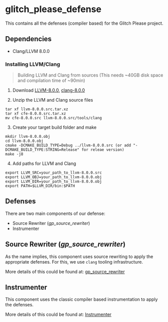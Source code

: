 # glitch_please_defense
This contains all the defenses (compiler based) for the Glitch Please project.
## Dependencies
* Clang/LLVM 8.0.0
### Installing LLVM/Clang
> Building LLVM and Clang from sources (This needs ~40GB disk space and compilation time of ~90min)

1) Download [LLVM-8.0.0](http://llvm.org/releases/8.0.0/llvm-8.0.0.src.tar.xz), [clang-8.0.0](http://llvm.org/releases/8.0.0/cfe-8.0.0.src.tar.xz)

2) Unzip the LLVM and Clang source files
```
tar xf llvm-8.0.0.src.tar.xz
tar xf cfe-8.0.0.src.tar.xz
mv cfe-8.0.0.src llvm-8.0.0.src/tools/clang
```

3) Create your target build folder and make
```
mkdir llvm-8.0.0.obj
cd llvm-8.0.0.obj
cmake -DCMAKE_BUILD_TYPE=Debug ../llvm-8.0.0.src (or add "-DCMAKE_BUILD_TYPE:STRING=Release" for releae version)
make -j8  
```

4) Add paths for LLVM and Clang
```
export LLVM_SRC=your_path_to_llvm-8.0.0.src
export LLVM_OBJ=your_path_to_llvm-8.0.0.obj
export LLVM_DIR=your_path_to_llvm-8.0.0.obj
export PATH=$LLVM_DIR/bin:$PATH
```
## Defenses
There are two main components of our defense:
* Source Rewriter (*gp_source_rewriter*)
* Instrumenter
## Source Rewriter (*gp_source_rewriter*)
As the name implies, this component uses source rewriting to apply the appropriate defenses. For this, we use `clang` tooling infrastructure.

More details of this could be found at: [gp_source_rewriter](https://github.com/Machiry/glitch_please_defense/tree/master/gp_source_rewriter)

## Instrumenter
This component uses the classic compiler based instrumentation to apply the defenses.

More details of this could be found at:
[Instrumenter](https://github.com/Machiry/glitch_please_defense/tree/master/instrumenter)
